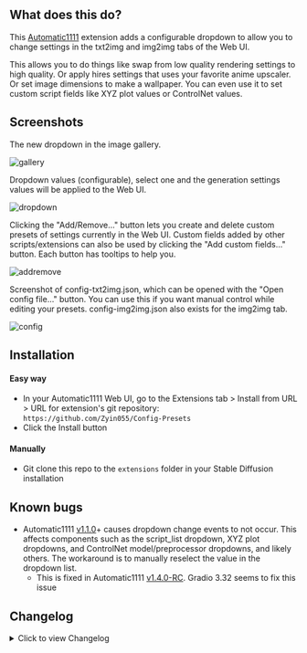 ## What does this do?
This [Automatic1111](https://github.com/AUTOMATIC1111/stable-diffusion-webui) extension adds a configurable dropdown to allow you to change settings in the txt2img and img2img tabs of the Web UI.

This allows you to do things like swap from low quality rendering settings to high quality. Or apply hires settings that uses your favorite anime upscaler. Or set image dimensions to make a wallpaper. You can even use it to set custom script fields like XYZ plot values or ControlNet values.

## Screenshots
The new dropdown in the image gallery.

![gallery](https://i.imgur.com/ef0p7wM.jpg)

Dropdown values (configurable), select one and the generation settings values will be applied to the Web UI.

![dropdown](https://i.imgur.com/WqbTZCR.jpg)

Clicking the "Add/Remove..." button lets you create and delete custom presets of settings currently in the Web UI. Custom fields added by other scripts/extensions can also be used by clicking the "Add custom fields..." button. Each button has tooltips to help you.

![addremove](https://i.imgur.com/7rSoTUF.jpg)

Screenshot of config-txt2img.json, which can be opened with the "Open config file..." button. You can use this if you want manual control while editing your presets. config-img2img.json also exists for the img2img tab.

![config](https://i.imgur.com/rLONKXz.jpg)

## Installation
#### Easy way
* In your Automatic1111 Web UI, go to the Extensions tab > Install from URL > URL for extension's git repository: `https://github.com/Zyin055/Config-Presets`
* Click the Install button
#### Manually
* Git clone this repo to the `extensions` folder in your Stable Diffusion installation

## Known bugs
* Automatic1111 [v1.1.0](https://github.com/AUTOMATIC1111/stable-diffusion-webui/releases/tag/v1.1.0)+ causes dropdown change events to not occur. This affects components such as the script_list dropdown, XYZ plot dropdowns, and ControlNet model/preprocessor dropdowns, and likely others. The workaround is to manually reselect the value in the dropdown list.
  * This is fixed in Automatic1111 [v1.4.0-RC](https://github.com/AUTOMATIC1111/stable-diffusion-webui/releases/tag/v1.4.0-RC). Gradio 3.32 seems to fix this issue

## Changelog
<details>
    <summary>Click to view Changelog</summary>
    
#### 8/31/2023
* Fixed config presets that used radio button components not working
#### 8/31/2023
* Updated for Automatic1111 [v1.6.0](https://github.com/AUTOMATIC1111/stable-diffusion-webui/releases/tag/v1.6.0)
* Added support for "Refiner" (txt2img_enable-checkbox) and "Switch at" (txt2img_switch_at) components for txt2img and img2img, which are used for SDXL Refiner models. The refiner checkpoint component is not supported.
#### 5/15/2023
* The UI no longer needs to be reloaded when creating a new config preset
#### 4/29/2023
* Updated for the March 29th Automatic1111 version which uses Gradio 3.23
* Added the ability to add almost any field on the UI to a config preset with the "Add tracked fields..." button
#### 3/06/2023
* Added the ability to select which fields are saved when creating a new config preset (before, this could have been done manually by editing the .json config file)
* Moved some buttons around in the UI for creating a new config preset
* Added Hires Upscaler (txt2img_hr_upscaler), Upscale by (txt2img_hr_scale), and Restore Faces (txt2img_restore_faces) as eligible fields to be used in a config preset
* Tweaked default config preset values created during installation
* Removed "Default" preset since it doesn't work with new system that lets you ignore fields
#### 2/10/2023
* Manually removing a preset value in the config file will make that value be ignored
#### 2/09/2023
* Added 768x768, 1080p, 1440p, and 4k presets for txt2img (they won't show up for existing installations, you'd need to delete your config-txt2img.json file to have it recreated with the new presets)
#### 1/02/2023
* Your custom presets will be wiped, you will need to remake any saved custom presets because of changes made in Automatic1111
* The Config Presets dropdown in the txt2img and img2img tabs now use separate config files and thus have separate presets
* Saving a new preset now requires a Web UI restart (done automatically)
* Added support for the Sampler method turning from a checkbox into a dropdown
* Added support for the removal of Firstpass width/height being replaced by Upscale by
#### 12/21/2022
* Added the "Add/Remove..." button to create and delete config presets within the Web UI
#### 12/19/2022
* config.json will be created on first startup, user edits will not be overwritten when updating the extension after updating to this version
#### 12/15/2022
* Fix for installation error on linux
#### 12/13/2022
* config.json was tweaked, added Firstpass width and Firstpass height
* Better support for img2img tab compatibility
#### 12/12/2022
* Initial Release
</details>
